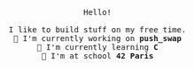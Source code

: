 <p align='center'>
	<samp>
		Hello!<br />
		<br />
		I like to build stuff on my free time.<br />
		🔭 I'm currently working on <b>push_swap</b><br />
		🌱 I'm currently learning <b>C</b><br />
		🎒 I'm at school <b>42 Paris</b>
	</samp>
</p>
